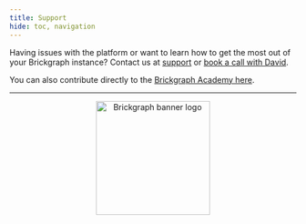 ```yaml
---
title: Support
hide: toc, navigation
---
```


Having issues with the platform or want to learn how to get the most out of your Brickgraph instance? Contact us at [support](mailto:support@brickgraph.io) or [book a call with David](https://calendly.com/brickgraph-david/chat).

You can also contribute directly to the <a href="https://github.com/Brickgraph/docs" target="_blank">Brickgraph Academy here</a>.

---

<p align="center">
<a href="https://brickgraph.io" target="_blank">
 <img src="/img/banner-logo.png" alt="Brickgraph banner logo" width="200">
 </a>
</p>
